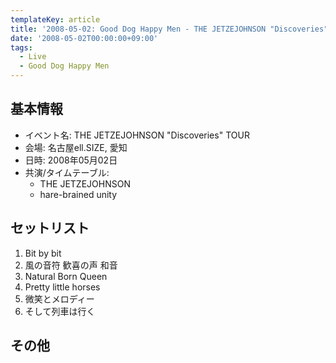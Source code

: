 ```yaml
---
templateKey: article
title: '2008-05-02: Good Dog Happy Men - THE JETZEJOHNSON "Discoveries" TOUR at 名古屋ell.SIZE'
date: '2008-05-02T00:00:00+09:00'
tags:
  - Live
  - Good Dog Happy Men
---
```

## 基本情報

* イベント名: THE JETZEJOHNSON "Discoveries" TOUR
* 会場: 名古屋ell.SIZE, 愛知
* 日時: 2008年05月02日
* 共演/タイムテーブル:
  * THE JETZEJOHNSON
  * hare-brained unity

## セットリスト

1. Bit by bit
1. 風の音符 歓喜の声 和音
1. Natural Born Queen
1. Pretty little horses
1. 微笑とメロディー
1. そして列車は行く

## その他

